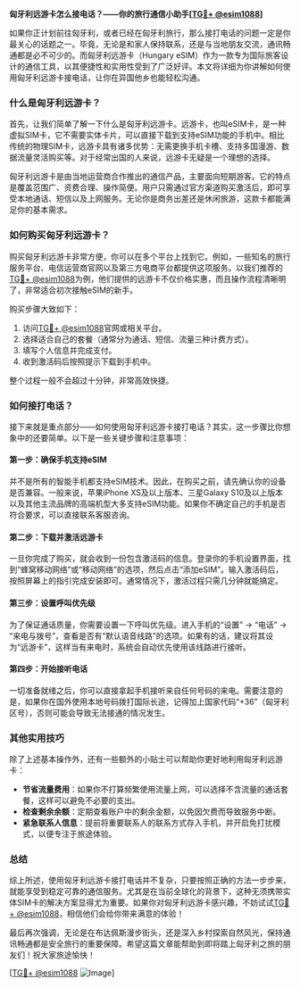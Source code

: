 **匈牙利远游卡怎么接电话？——你的旅行通信小助手[[TG💪+ @esim1088](https://t.me/s/esim1088)]**

如果你正计划前往匈牙利，或者已经在匈牙利旅行，那么接打电话的问题一定是你最关心的话题之一。毕竟，无论是和家人保持联系，还是与当地朋友交流，通讯畅通都是必不可少的。而匈牙利远游卡（Hungary eSIM）作为一款专为国际旅客设计的通信工具，以其便捷性和实用性受到了广泛好评。本文将详细为你讲解如何使用匈牙利远游卡接电话，让你在异国他乡也能轻松沟通。

### **什么是匈牙利远游卡？**

首先，让我们简单了解一下什么是匈牙利远游卡。远游卡，也叫eSIM卡，是一种虚拟SIM卡，它不需要实体卡片，可以直接下载到支持eSIM功能的手机中。相比传统的物理SIM卡，远游卡具有诸多优势：无需更换手机卡槽、支持多国漫游、数据流量灵活购买等。对于经常出国的人来说，远游卡无疑是一个理想的选择。

匈牙利远游卡是由当地运营商合作推出的通信产品，主要面向短期游客。它的特点是覆盖范围广、资费合理、操作简便。用户只需通过官方渠道购买激活后，即可享受本地通话、短信以及上网服务。无论你是商务出差还是休闲旅游，这款卡都能满足你的基本需求。

### **如何购买匈牙利远游卡？**

购买匈牙利远游卡非常方便，你可以在多个平台上找到它。例如，一些知名的旅行服务平台、电信运营商官网以及第三方电商平台都提供这项服务。以我们推荐的[TG💪+ @esim1088](https://t.me/s/esim1088)为例，他们提供的远游卡不仅价格实惠，而且操作流程清晰明了，非常适合初次接触eSIM的新手。

购买步骤大致如下：

1. 访问[TG💪+ @esim1088](https://t.me/s/esim1088)官网或相关平台。
2. 选择适合自己的套餐（通常分为通话、短信、流量三种计费方式）。
3. 填写个人信息并完成支付。
4. 收到激活码后按照提示下载到手机中。

整个过程一般不会超过十分钟，非常高效快捷。

### **如何接打电话？**

接下来就是重点部分——如何使用匈牙利远游卡接打电话？其实，这一步骤比你想象中的还要简单。以下是一些关键步骤和注意事项：

#### **第一步：确保手机支持eSIM**
并不是所有的智能手机都支持eSIM技术。因此，在购买之前，请先确认你的设备是否兼容。一般来说，苹果iPhone XS及以上版本、三星Galaxy S10及以上版本以及其他主流品牌的高端机型大多支持eSIM功能。如果你不确定自己的手机是否符合要求，可以直接联系客服咨询。

#### **第二步：下载并激活远游卡**
一旦你完成了购买，就会收到一份包含激活码的信息。登录你的手机设置界面，找到“蜂窝移动网络”或“移动网络”的选项，然后点击“添加eSIM”。输入激活码后，按照屏幕上的指引完成安装即可。通常情况下，激活过程只需几分钟就能搞定。

#### **第三步：设置呼叫优先级**
为了保证通话质量，你需要设置一下呼叫优先级。进入手机的“设置” -> “电话” -> “来电与拨号”，查看是否有“默认语音线路”的选项。如果有的话，建议将其设为“远游卡”，这样当有来电时，系统会自动优先使用该线路进行接听。

#### **第四步：开始接听电话**
一切准备就绪之后，你可以直接拿起手机接听来自任何号码的来电。需要注意的是，如果你在国外使用本地号码拨打国际长途，记得加上国家代码“+36”（匈牙利区号），否则可能会导致无法接通的情况发生。

### **其他实用技巧**

除了上述基本操作外，还有一些额外的小贴士可以帮助你更好地利用匈牙利远游卡：

- **节省流量费用**：如果你不打算频繁使用流量上网，可以选择不含流量的通话套餐，这样可以避免不必要的支出。
- **检查剩余余额**：定期查看账户中的剩余金额，以免因欠费而导致服务中断。
- **紧急联系人信息**：提前将重要联系人的联系方式存入手机，并开启免打扰模式，以便专注于旅途体验。

### **总结**

综上所述，使用匈牙利远游卡接打电话并不复杂，只要按照正确的方法一步步来，就能享受到稳定可靠的通信服务。尤其是在当前全球化的背景下，这种无须携带实体SIM卡的解决方案显得尤为重要。如果你对匈牙利远游卡感兴趣，不妨试试[TG💪+ @esim1088](https://t.me/s/esim1088)，相信他们会给你带来满意的体验！

最后再次强调，无论是在布达佩斯漫步街头，还是深入乡村探索自然风光，保持通讯畅通都是安全旅行的重要保障。希望这篇文章能帮助到即将踏上匈牙利之旅的朋友们！祝大家旅途愉快！

[[TG💪+ @esim1088](https://t.me/s/esim1088) ![Image](https://i.postimg.cc/4NQfJmqS/Snipaste-2025-05-13-00-14-12.png)]
